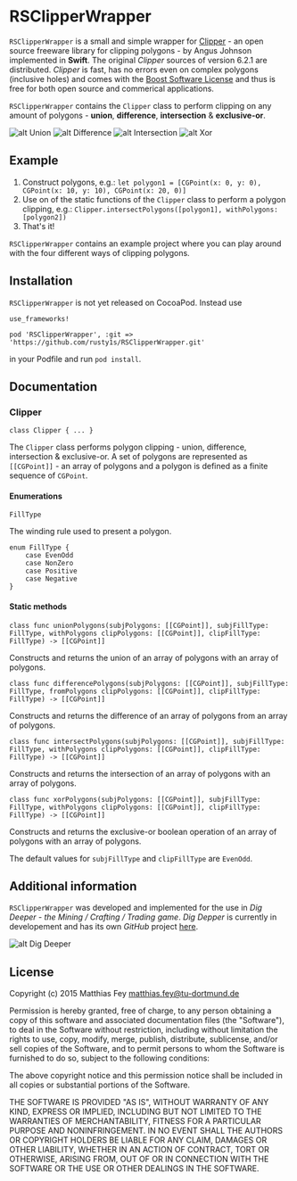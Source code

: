 # RSClipperWrapper

`RSClipperWrapper` is a small and simple wrapper for [Clipper](http://www.angusj.com/delphi/clipper.php) - an open source freeware library for clipping polygons - by Angus Johnson implemented in **Swift**. The original *Clipper* sources of version 6.2.1 are distributed. *Clipper* is fast, has no errors even on complex polygons (inclusive holes) and comes with the [Boost Software License](http://www.boost.org/LICENSE_1_0.txt) and thus is free for both open source and commerical applications.

`RSClipperWrapper` contains the `Clipper` class to perform clipping on any amount of polygons - **union**, **difference**, **intersection** & **exclusive-or**.

![alt Union](union.png)
![alt Difference](difference.png)
![alt Intersection](intersect.png)
![alt Xor](xor.png)

## Example

1. Construct polygons, e.g.: `let polygon1 = [CGPoint(x: 0, y: 0), CGPoint(x: 10, y: 10), CGPoint(x: 20, 0)]`
2. Use on of the static functions of the `Clipper` class to perform a polygon clipping, e.g.: `Clipper.intersectPolygons([polygon1], withPolygons: [polygon2])`
3. That's it!

`RSClipperWrapper` contains an example project where you can play around with the four different ways of clipping polygons.

## Installation

`RSClipperWrapper` is not yet released on CocoaPod. Instead use

```
use_frameworks!

pod 'RSClipperWrapper', :git => 'https://github.com/rusty1s/RSClipperWrapper.git'
```

in your Podfile and run `pod install`.

## Documentation

### Clipper

	class Clipper { ... }

The `Clipper` class performs polygon clipping -  union, difference, intersection & exclusive-or. A set of polygons are represented as `[[CGPoint]]` - an array of polygons and a polygon is defined as a finite sequence of `CGPoint`.

#### Enumerations

	FillType

The winding rule used to present a polygon.

	enum FillType {
        case EvenOdd
        case NonZero
        case Positive
        case Negative
    }

#### Static methods

	class func unionPolygons(subjPolygons: [[CGPoint]], subjFillType: FillType, withPolygons clipPolygons: [[CGPoint]], clipFillType: FillType) -> [[CGPoint]]

Constructs and returns the union of an array of polygons with an array of polygons.

	class func differencePolygons(subjPolygons: [[CGPoint]], subjFillType: FillType, fromPolygons clipPolygons: [[CGPoint]], clipFillType: FillType) -> [[CGPoint]]

Constructs and returns the difference of an array of polygons from an array of polygons.

	class func intersectPolygons(subjPolygons: [[CGPoint]], subjFillType: FillType, withPolygons clipPolygons: [[CGPoint]], clipFillType: FillType) -> [[CGPoint]]

Constructs and returns the intersection of an array of polygons with an array of polygons.

	class func xorPolygons(subjPolygons: [[CGPoint]], subjFillType: FillType, withPolygons clipPolygons: [[CGPoint]], clipFillType: FillType) -> [[CGPoint]]

Constructs and returns the exclusive-or boolean operation of an array of polygons with an array of polygons.

The default values for `subjFillType` and `clipFillType` are `EvenOdd`.

## Additional information

`RSClipperWrapper` was developed and implemented for the use in *Dig Deeper - the Mining / Crafting / Trading game*. *Dig Depper* is currently in developement and has its own *GitHub* project [here](../../../DigDeeper).

![alt Dig Deeper](../../../DigDeeper/blob/master/logo.png)

## License

Copyright (c) 2015 Matthias Fey <matthias.fey@tu-dortmund.de>

Permission is hereby granted, free of charge, to any person obtaining a copy of this software and associated documentation files (the "Software"), to deal in the Software without restriction, including without limitation the rights to use, copy, modify, merge, publish, distribute, sublicense, and/or sell copies of the Software, and to permit persons to whom the Software is furnished to do so, subject to the following conditions:

The above copyright notice and this permission notice shall be included in all copies or substantial portions of the Software.

THE SOFTWARE IS PROVIDED "AS IS", WITHOUT WARRANTY OF ANY KIND, EXPRESS OR IMPLIED, INCLUDING BUT NOT LIMITED TO THE WARRANTIES OF MERCHANTABILITY, FITNESS FOR A PARTICULAR PURPOSE AND NONINFRINGEMENT. IN NO EVENT SHALL THE AUTHORS OR COPYRIGHT HOLDERS BE LIABLE FOR ANY CLAIM, DAMAGES OR OTHER LIABILITY, WHETHER IN AN ACTION OF CONTRACT, TORT OR OTHERWISE, ARISING FROM, OUT OF OR IN CONNECTION WITH THE SOFTWARE OR THE USE OR OTHER DEALINGS IN THE SOFTWARE.